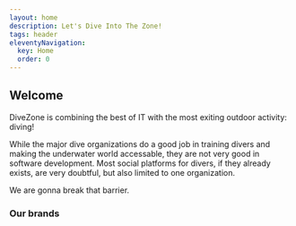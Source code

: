 ```yaml
---
layout: home
description: Let's Dive Into The Zone!
tags: header
eleventyNavigation:
  key: Home
  order: 0
---
```


## Welcome

DiveZone is combining the best of IT with the most exiting outdoor activity: diving!

While the major dive organizations do a good job in training divers and making the
underwater world accessable, they are not very good in software development. Most
social platforms for divers, if they already exists, are very doubtful, but also
limited to one organization.

We are gonna break that barrier.

### Our brands
